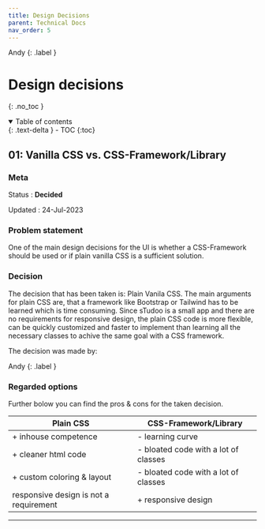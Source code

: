 ```yaml
---
title: Design Decisions
parent: Technical Docs
nav_order: 5
---
```


Andy
{: .label }

# Design decisions
{: .no_toc }

<details open markdown="block">
  <summary>
    Table of contents
  </summary>
  {: .text-delta }
- TOC
{:toc}
</details>

## 01: Vanilla CSS vs. CSS-Framework/Library

### Meta

Status
: **Decided**

Updated
: 24-Jul-2023

### Problem statement

One of the main design decisions for the UI is whether a CSS-Framework should be used or if plain vanilla CSS is a sufficient solution.

### Decision

The decision that has been taken is: Plain Vanila CSS. The main arguments for plain CSS are, that a framework like Bootstrap or Tailwind has to be learned which is time consuming. Since sTudoo is a small app and there are no requirements for responsive design, the plain CSS code is more flexible, can be quickly customized and faster to implement than learning all the necessary classes to achive the same goal with a CSS framework.

The decision was made by:

Andy
{: .label }

### Regarded options

Further bolow you can find the pros & cons for the taken decision.

|Plain CSS|CSS-Framework/Library|
|---------|---------------------|
|+ inhouse competence|- learning curve |
|+ cleaner html code|- bloated code with a lot of classes|
|+ custom coloring & layout |- bloated code with a lot of classes|
| responsive design is not a requirement |+ responsive design|

---